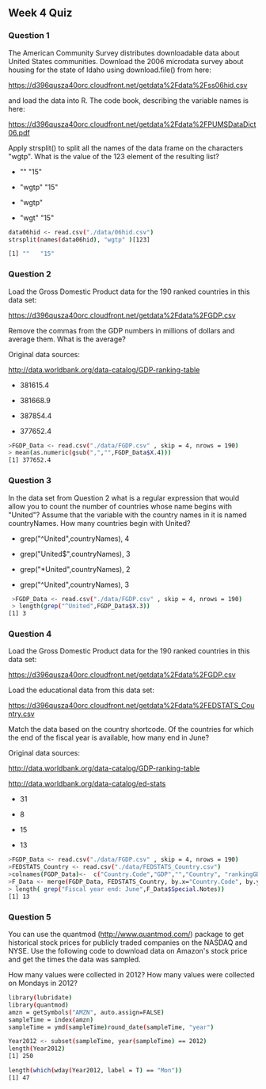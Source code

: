 ## Week 4 Quiz

### Question 1

The American Community Survey distributes downloadable data about United States communities. Download the 2006 microdata survey about housing for the state of Idaho using download.file() from here:

https://d396qusza40orc.cloudfront.net/getdata%2Fdata%2Fss06hid.csv

and load the data into R. The code book, describing the variable names is here:

https://d396qusza40orc.cloudfront.net/getdata%2Fdata%2FPUMSDataDict06.pdf

Apply strsplit() to split all the names of the data frame on the characters "wgtp". What is the value of the 123 element of the resulting list?

- "" "15"

- "wgtp" "15"

- "wgtp"

- "wgt" "15"

```sh
data06hid <- read.csv("./data/06hid.csv")
strsplit(names(data06hid), "wgtp" )[123]

[1] ""   "15"
```

### Question 2

Load the Gross Domestic Product data for the 190 ranked countries in this data set:

https://d396qusza40orc.cloudfront.net/getdata%2Fdata%2FGDP.csv

Remove the commas from the GDP numbers in millions of dollars and average them. What is the average?

Original data sources:

http://data.worldbank.org/data-catalog/GDP-ranking-table

- 381615.4

- 381668.9

- 387854.4

- 377652.4

```sh
>FGDP_Data <- read.csv("./data/FGDP.csv" , skip = 4, nrows = 190)
> mean(as.numeric(gsub(",","",FGDP_Data$X.4)))
[1] 377652.4
```

### Question 3

In the data set from Question 2 what is a regular expression that would allow you to count the number of countries whose name begins with "United"? Assume that the variable with the country names in it is named countryNames. How many countries begin with United?

- grep("^United",countryNames), 4

- grep("United$",countryNames), 3

- grep("*United",countryNames), 2

- grep("^United",countryNames), 3

```sh
 >FGDP_Data <- read.csv("./data/FGDP.csv" , skip = 4, nrows = 190)
 > length(grep("^United",FGDP_Data$X.3))
[1] 3
```

### Question 4

Load the Gross Domestic Product data for the 190 ranked countries in this data set:

https://d396qusza40orc.cloudfront.net/getdata%2Fdata%2FGDP.csv

Load the educational data from this data set:

https://d396qusza40orc.cloudfront.net/getdata%2Fdata%2FEDSTATS_Country.csv

Match the data based on the country shortcode. Of the countries for which the end of the fiscal year is available, how many end in June?

Original data sources:

http://data.worldbank.org/data-catalog/GDP-ranking-table

http://data.worldbank.org/data-catalog/ed-stats

- 31

- 8

- 15

- 13

```sh
>FGDP_Data <- read.csv("./data/FGDP.csv" , skip = 4, nrows = 190)
>FEDSTATS_Country <- read.csv("./data/FEDSTATS_Country.csv")
>colnames(FGDP_Data)<-  c("Country.Code","GDP","","Country", "rankingGDP")
>F_Data <- merge(FGDP_Data, FEDSTATS_Country, by.x="Country.Code", by.y="CountryCode")
> length( grep("Fiscal year end: June",F_Data$Special.Notes))
[1] 13
```

### Question 5

You can use the quantmod (http://www.quantmod.com/) package to get historical stock prices for publicly traded companies on the NASDAQ and NYSE. Use the following code to download data on Amazon's stock price and get the times the data was sampled.

 How many values were collected in 2012? How many values were collected on Mondays in 2012?


```sh
library(lubridate)
library(quantmod)
amzn = getSymbols("AMZN", auto.assign=FALSE)
sampleTime = index(amzn)
sampleTime = ymd(sampleTime)round_date(sampleTime, "year")

Year2012 <- subset(sampleTime, year(sampleTime) == 2012)
length(Year2012)
[1] 250

length(which(wday(Year2012, label = T) == "Mon")) 
[1] 47
```
